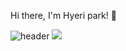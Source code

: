 Hi there, I'm Hyeri park! 👋

![header](https://capsule-render.vercel.app/api?type=waving&color=auto&height=300&section=header&text=hyeri%20world&fontSize=90)
<img src="https://img.shields.io/badge/Python-3766AB?style=flat-square&logo=Python&logoColor=white"/></a>

